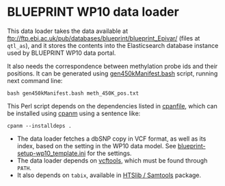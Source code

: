 BLUEPRINT WP10 data loader
=======================

This data loader takes the data available at ftp://ftp.ebi.ac.uk/pub/databases/blueprint/blueprint_Epivar/ (files at `qtl_as`), and it stores the contents into the Elasticsearch database instance used by BLUEPRINT WP10 data portal.

It also needs the correspondence between methylation probe ids and their positions. It can be generated using [gen450kManifest.bash](gen450kManifest.bash) script, running next command line:

```
bash gen450kManifest.bash meth_450K_pos.txt
```

This Perl script depends on the dependencies listed in [cpanfile](cpanfile), which can be installed using [cpanm](http://search.cpan.org/~miyagawa/App-cpanminus-1.7042/bin/cpanm) using a sentence like:

```
cpanm --installdeps .
```

* The data loader fetches a dbSNP copy in VCF format, as well as its index, based on the setting in the WP10 data model. See [blueprint-setup-wp10_template.ini](blueprint-setup-wp10_template.ini) for the settings.
* The data loader depends on [vcftools](https://vcftools.github.io/), which must be found through `PATH`.
* It also depends on `tabix`, available in [HTSlib / Samtools](http://www.htslib.org/) package.
